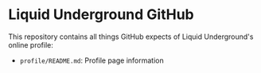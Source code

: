 # Liquid Underground GitHub

This repository contains all things GitHub expects of Liquid Underground's
online profile:

- `profile/README.md`: Profile page information
